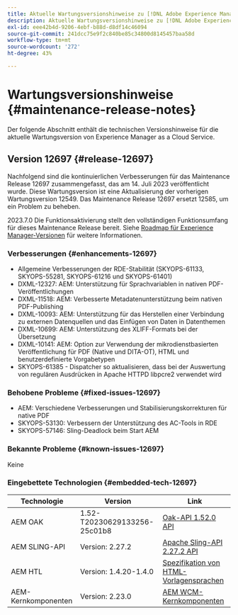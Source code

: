 ```yaml
---
title: Aktuelle Wartungsversionshinweise zu [!DNL Adobe Experience Manager] as a Cloud Service.
description: Aktuelle Wartungsversionshinweise zu [!DNL Adobe Experience Manager] as a Cloud Service.
exl-id: eee42b4d-9206-4ebf-b88d-d8df14c46094
source-git-commit: 241dcc75e9f2c840be85c34800d8145457baa58d
workflow-type: tm+mt
source-wordcount: '272'
ht-degree: 43%

---
```


# Wartungsversionshinweise {#maintenance-release-notes}

Der folgende Abschnitt enthält die technischen Versionshinweise für die aktuelle Wartungsversion von Experience Manager as a Cloud Service.

## Version 12697 {#release-12697}

Nachfolgend sind die kontinuierlichen Verbesserungen für das Maintenance Release 12697 zusammengefasst, das am 14. Juli 2023 veröffentlicht wurde. Diese Wartungsversion ist eine Aktualisierung der vorherigen Wartungsversion 12549. Das Maintenance Release 12697 ersetzt 12585, um ein Problem zu beheben.

2023.7.0 Die Funktionsaktivierung stellt den vollständigen Funktionsumfang für dieses Maintenance Release bereit. Siehe [Roadmap für Experience Manager-Versionen](https://experienceleague.adobe.com/docs/experience-manager-release-information/aem-release-updates/update-releases-roadmap.html?lang=de) für weitere Informationen.

### Verbesserungen {#enhancements-12697}

- Allgemeine Verbesserungen der RDE-Stabilität (SKYOPS-61133, SKYOPS-55281, SKYOPS-61216 und SKYOPS-61401)
- DXML-12327: AEM: Unterstützung für Sprachvariablen in nativen PDF-Veröffentlichungen
- DXML-11518: AEM: Verbesserte Metadatenunterstützung beim nativen PDF-Publishing
- DXML-10093: AEM: Unterstützung für das Herstellen einer Verbindung zu externen Datenquellen und das Einfügen von Daten in Datenthemen
- DXML-10699: AEM: Unterstützung des XLIFF-Formats bei der Übersetzung
- DXML-10141: AEM: Option zur Verwendung der mikrodienstbasierten Veröffentlichung für PDF (Native und DITA-OT), HTML und benutzerdefinierte Vorgabetypen
- SKYOPS-61385 - Dispatcher so aktualisieren, dass bei der Auswertung von regulären Ausdrücken in Apache HTTPD libpcre2 verwendet wird

### Behobene Probleme {#fixed-issues-12697}

- AEM: Verschiedene Verbesserungen und Stabilisierungskorrekturen für native PDF
- SKYOPS-53130: Verbessern der Unterstützung des AC-Tools in RDE
- SKYOPS-57146: Sling-Deadlock beim Start AEM

### Bekannte Probleme {#known-issues-12697}

Keine

### Eingebettete Technologien {#embedded-tech-12697}

| Technologie | Version | Link |
|---|---|---|
| AEM OAK | 1.52-T20230629133256-25c01b8 | [Oak-API 1.52.0 API](https://www.javadoc.io/doc/org.apache.jackrabbit/oak-api/1.52.0/index.html) |
| AEM SLING-API | Version: 2.27.2 | [Apache Sling-API 2.27.2 API](https://www.javadoc.io/doc/org.apache.sling/org.apache.sling.api/latest/index.html) |
| AEM HTL | Version: 1.4.20-1.4.0 | [Spezifikation von HTML-Vorlagensprachen](https://github.com/adobe/htl-spec) |
| AEM-Kernkomponenten | Version: 2.23.0 | [AEM WCM-Kernkomponenten](https://github.com/adobe/aem-core-wcm-components) |
